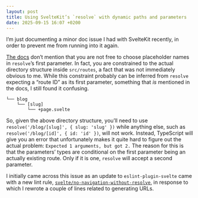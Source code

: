 ```yaml
---
layout: post
title: Using SvelteKit’s `resolve` with dynamic paths and parameters
date: 2025-09-15 16:07 +0200
---
```

I’m just documenting a minor doc issue I had with SvelteKit recently, in order
to prevent me from running into it again.

[The docs][resolve-docs] don’t mention that you are not free to choose
placeholder names in `resolve`’s first parameter. In fact, you are constrained
to the actual directory structure inside `src/routes`, a fact that was not
immediately obvious to me. While this constraint probably can be inferred from
`resolve` expecting a “route ID” as its first parameter, something that _is_
mentioned in the docs, I still found it confusing.

```
└── blog
    └── [slug]
        └── +page.svelte
```

So, given the above directory structure, you’ll need to use
`resolve('/blog/[slug]', { slug: 'slug' })` while anything else, such as
`resolve('/blog/[id]', { id: 'id' })`, will not work. Instead, TypeScript will
give you an error that unfortunately makes it quite hard to figure out the
actual problem: `Expected 1 arguments, but got 2.` The reason for this is that
the parameters’ types are conditional on the first parameter being an actually
existing route. Only if it is one, `resolve` will accept a second parameter.

I initially came across this issue as an update to `eslint-plugin-svelte` came
with a new lint rule, [`svelte/no-navigation-without-resolve`][lint-rule], in
response to which I rewrote a couple of lines related to generating URLs.

[lint-rule]: https://sveltejs.github.io/eslint-plugin-svelte/rules/no-navigation-without-resolve/
[resolve-docs]: https://svelte.dev/docs/kit/$app-paths#resolve
